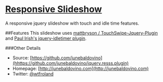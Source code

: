 # [Responsive Slideshow](http://junebaldovino.com)
A responsive jquery slideshow with touch and idle time features.

##Features
This slideshow uses [mattbryson / TouchSwipe-Jquery-Plugin](https://github.com/mattbryson/TouchSwipe-Jquery-Plugin) and [Paul Irish's jquery-idletimer plugin](https://github.com/paulirish/jquery-idletimer/).


###Other Details
* Source: [https://github.com/junebaldovino](hhttps://github.com/junebaldovino/jquery.resss.plugin)
* Homepage: [http://junebaldovino.com](http://junebaldovino.com)
* Twitter: [@wtfroland](http://twitter.com/wtfroland)

